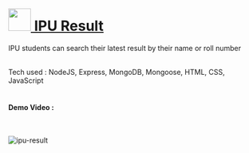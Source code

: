 # <a href="https://ggsipu-result.herokuapp.com"><img src="https://ggsipu-result.herokuapp.com/img/favicon.png" style="height:45px"> IPU Result </a>
IPU students can search their latest result by their name or roll number

<br>
Tech used : NodeJS, Express, MongoDB, Mongoose, HTML, CSS, JavaScript
<br><br>

<h4>Demo Video :</h4>
<br>

![ipu-result](https://user-images.githubusercontent.com/74682951/147889067-2f8caf0a-d9f0-4cde-aae6-b2b07fc39fcd.gif)
